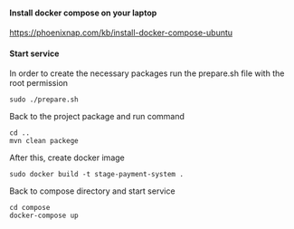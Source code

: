 #### Install docker compose on your laptop 
https://phoenixnap.com/kb/install-docker-compose-ubuntu

#### Start service
In order to create the necessary packages
run the prepare.sh file with the root permission
```shell
sudo ./prepare.sh
```

Back to the project package and run command

```shell
cd ..
mvn clean packege
```

After this, create docker image

```shell
sudo docker build -t stage-payment-system .
```

Back to compose directory and start service 

```shell
cd compose
docker-compose up 
```